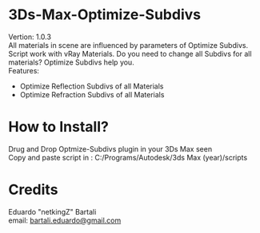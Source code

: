 # 3Ds-Max-Optimize-Subdivs </br>
Vertion: 1.0.3 </br>
All materials in scene are influenced by parameters of Optimize Subdivs.
Script work with vRay Materials. 
Do you need to change all Subdivs for all materials? Optimize Subdivs help you.  
Features: 
- Optimize Reflection Subdivs of all Materials 
- Optimize Refraction Subdivs of all Materials

# How to Install?
Drug and Drop Optmize-Subdivs plugin in your 3Ds Max seen </br>
Copy and paste script in : C:/Programs/Autodesk/3ds Max (year)/scripts

# Credits
Eduardo "netkingZ" Bartali</br>
email: bartali.eduardo@gmail.com

